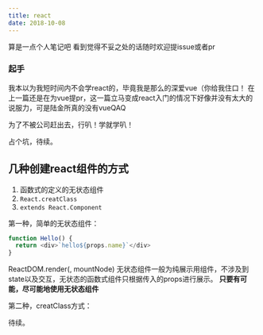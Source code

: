 ```yaml
---
title: react
date: 2018-10-08
---
```



算是一点个人笔记吧
看到觉得不妥之处的话随时欢迎提issue或者pr

<!--more-->

### 起手
我本以为我短时间内不会学react的，毕竟我是那么的深爱vue（你给我住口！
在上一篇还是在为vue提pr，这一篇立马变成react入门的情况下好像并没有太大的说服力，可是陆金所真的没有vueQAQ

为了不被公司赶出去，行叭！学就学叭！

占个坑，待续。


## 几种创建react组件的方式
1. 函数式的定义的无状态组件
2. ```React.creatClass```
3. ```extends React.Component```

第一种，简单的无状态组件：
```javascript
function Hello() {
  return <div>`hello${props.name}`</div>
}
```
ReactDOM.render(<Hello name="bibi"/>, mountNode)
无状态组件一般为纯展示用组件，不涉及到state以及交互，无状态的函数式组件只根据传入的props进行展示。
**只要有可能，尽可能地使用无状态组件**

第二种，creatClass方式：

待续。

<!--
## state和props
## 生命周期
## 有状态、无状态组件
## redux
-->
